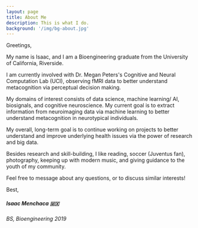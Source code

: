 ```yaml
---
layout: page
title: About Me
description: This is what I do.
background: '/img/bg-about.jpg'
---
```


Greetings,

My name is Isaac, and I am a Bioengineering graduate from the University of California, Riverside.

I am currently involved with Dr. Megan Peters's Cognitive and Neural Computation Lab (UCI), observing fMRI data to better understand metacognition via perceptual decision making.

My domains of interest consists of data science, machine learning/ AI, biosignals, and cognitive neuroscience. My current goal is to extract information from neuroimaging data via machine learning to better understand metacognition in neurotypical individuals.

My overall, long-term goal is to continue working on projects to better understand and improve underlying health issues via the power of research and big data.

Besides research and skill-building, I like reading, soccer (Juventus fan), photography, keeping up with modern music, and giving guidance to the youth of my community.

Feel free to message about any questions, or to discuss similar interests!


Best,

##### Isaac Menchaca 🇲🇽
###### BS, Bioengineering 2019
